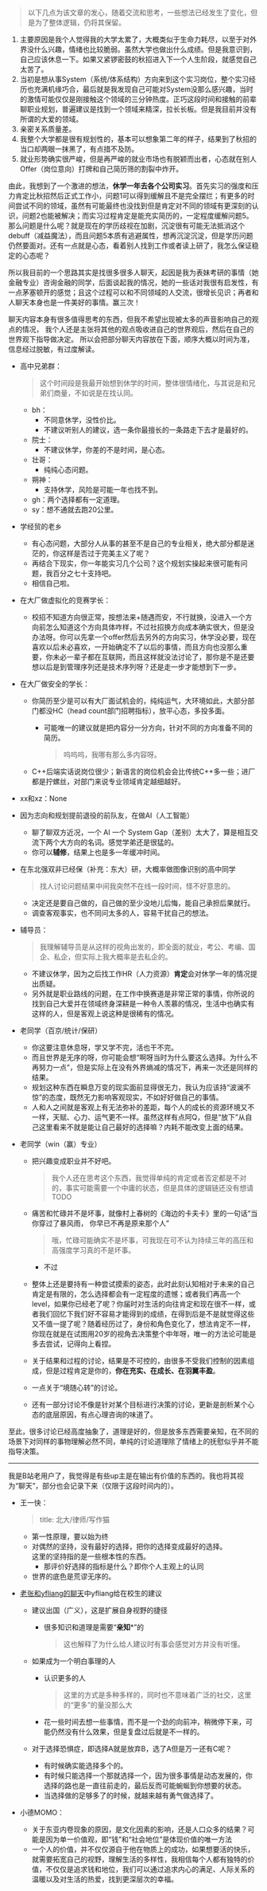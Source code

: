 >以下几点为该文章的发心，随着交流和思考，一些想法已经发生了变化，但是为了整体逻辑，仍将其保留。
1. 主要原因是我个人觉得我的大学太累了，大概类似于生命力耗尽，以至于对外界没什么兴趣，情绪也比较脆弱。虽然大学也做出什么成绩。但是我意识到，自己应该休息一下。如果又紧锣密鼓的秋招进入下一个人生阶段，就感觉自己太苦了。
2. 当初是想从事System（系统/体系结构）方向来到这个实习岗位，整个实习经历也充满机缘巧合，最后就是我发现自己可能对System没那么感兴趣，当时的激情可能仅仅是刚接触这个领域的三分钟热度。正巧这段时间和接触的前辈聊职业规划，普遍建议是找到一个领域来精深，拉长长板。但是我目前并没有所谓的大爱的领域。
3. 亲密关系质量差。
4. 我整个大学都是很有规划性的，基本可以想象第二年的样子，结果到了秋招的当口却两眼一抹黑了，有点措不及防。
5. 就业形势确实很严峻，但是再严峻的就业市场也有脱颖而出者，心态就在别人Offer（岗位意向）打牌和自己简历筛的割裂中炸开。

由此，我想到了一个激进的想法，**休学一年去各个公司实习**。首先实习的强度和压力肯定比秋招然后正式工作小，问题1可以得到缓解且不是完全摆烂；有更多的时间尝试不同的领域，虽然有可能最终也没找到但是肯定对不同的领域有更深刻的认识，问题2也能被解决；而实习过程肯定是能充实简历的，一定程度缓解问题5。那么问题是什么呢？就是现在的学历歧视在加剧，沉淀很有可能无法抵消这个debuff（减益魔法），而且问题5本质有逃避属性，想再沉淀沉淀，但是学历问题仍然要面对。还有一点就是心态，看着别人找到工作或者读上研了，我怎么保证稳定的心态呢？

所以我目前的一个思路其实是找很多很多人聊天，起因是我为表妹考研的事情（她金融专业）咨询金融的同学，后面谈起我的情况，她的一些话对我很有启发性，有一点茅塞顿开的感觉；且这个过程可以和不同领域的人交流，很增长见识；再者和人聊天本身也是一件美好的事情。赢三次！

聊天内容本身有很多值得思考的东西，但我不希望出现被太多的声音影响自己的观点的情况，
我个人还是主张将其他的观点吸收进自己的世界观后，然后在自己的世界观下指导做决定。
所以会把部分聊天内容放在下面，顺序大概以时间为准，信息经过脱敏，有过度解读。

+ 高中兄弟群：
	>这个时间段是我最开始想到休学的时间，整体很情绪化，与其说是和兄弟们商量，不如说是在找认同。
	+ bh：
		+ 不同意休学，没性价比。
		+ 不建议听别人的建议，选一条你最擅长的一条路走下去才是最好的。
	+ 院士：
		+ 不建议休学，你差的不是时间，是心态。
	+ 壮哥：
		+ 纯纯心态问题。
	+ 朔神：
		+ 支持休学，风险是可能一年也找不到。
	+ gh：两个选择都有一定道理。
	+ sy：想不通就去跑20公里。

 + 学经贸的老乡
	 + 有心态问题，大部分人从事的甚至不是自己的专业相关，绝大部分都是迷茫的，你这样是否过于完美主义了呢？
	 + 再结合下现实，你一年能实习几个公司？这个规划实操起来很可能有问题，我百分之七十支持吧。
	 + 相信自己啦。

+ 在大厂做虚拟化的竞赛学长：
	+ 校招不知道方向很正常，按想法来+随遇而安，不行就换，没进入一个方向前怎么知道这个方向具体咋样，不过社招换方向成本确实很大，但是没办法呀。你可以先拿一个offer然后去另外的方向实习，休学没必要，现在喜欢以后未必喜欢，一开始确定不了以后的事情，而且方向也没那么重要，你未必一辈子都在互联网，而且这样就没法讨论了，那你是不是还要想以后是到管理序列还是技术序列呀？还是走一步才能想到下一步。

+ 在大厂做安全的学长：
	+ 你简历至少是可以有大厂面试机会的，纯纯运气，大环境如此，大部分部门都没HC（head count部门招聘指标），放平心态，多投多面。
		+ 可能唯一的建议就是把内容分一分方向，针对不同的方向准备不同的简历。
			>呜呜呜，我哪有那么多内容呀。

	+ C++后端实话说岗位很少；新语言的岗位机会会比传统C++多一些；进厂都是拧螺丝，对部门来说专业领域肯定越细越好。

+ xx和xz：None

+ 因为志向和规划提前退役的前队友，在做AI（人工智能）
	+ 聊了聊双方近况，一个 AI 一个 System Gap（差别）太大了，算是相互交流下两个大方向的名词。感觉学弟还是很猛的。
	+ 你可以**辅修**，结果上也是多一年缓冲时间。

+ 在东北强双非已经保（补充：东大）研，大概率做图像识别的高中同学
	>找人讨论问题结果中间我突然不在线一段时间，怪不好意思的。

	+ 决定还是要自己做的，自己做的至少没地儿后悔，能自己承担后果就行。
	+ 调查客观事实，也不同问太多的人，容易干扰自己的想法。

+ 辅导员：
	>我理解辅导员是从这样的视角出发的，即全面的就业，考公、考编、国企、私企，但实际上我大概率是去私企的。

	+ 不建议休学，因为之后找工作HR（人力资源）**肯定**会对休学一年的情况提出质疑。
	+ 另外就是职业路线的问题，在工作中换赛道是非常正常的事情，你所说的找到自己大爱并在领域终身深耕是一种令人羡慕的情况，生活中也确实有这样的人，但是客观上说这种是很稀有的情况。

+ 老同学（百京/统计/保研）
	+ 你这要注意休息呀，学又学不完，活也干不完。
	+ 而且世界是无序的呀，你可能会想“啊呀当时为什么要这么选择。为什么不再努力一点”，但是实际上在没有外界熵减的情况下，再来一次还是同样的结果。
	+ 规划这种东西在瞬息万变的现实面前显得很无力，我认为应该持“波澜不惊”的态度，既然无力影响客观现实，不如好好做自己的事情。
	+ 人和人之间就是客观上有无法弥补的差距，每个人的成长的资源环境又不一样，天赋、心力、运气更不一样。虽然这样有点阿Q，但是“放下”从自己这里看来不就是能让自己最好的选择嘛？内耗不能改变上面的结果。

+ 老同学（win（赢）专业）
	+ 把兴趣变成职业并不好吧。
		>我个人还在思考这个东西，我觉得单纯的肯定或者否定都是不对的，事实可能需要一个中庸的状态，但是具体的逻辑链还没有想请TODO
	+ 痛苦和忙碌并不是坏事，就像村上春树的《海边的卡夫卡》里的一句话“当你穿过了暴风雨， 你早已不再是原来那个人”
		>哦，忙碌可能确实不是坏事，可我现在可不认为持续三年的高压和高强度学习真的不是坏事。

		+ 不过

	+ 整体上还是要持有一种尝试摸索的姿态，此时此刻认知相对于未来的自己肯定是有限的，怎么选择都会有一定程度的遗憾；或者我们再高一个level，如果你已经老了呢？你届时对生活的向往肯定和现在很不一样，或者我们回忆下我们好不容易才能得到的成绩，在得到后是不是就觉得这些又不值一提了呢？随着经历过了，身份和角色变化了，想法肯定不一样，你现在就是在试图用20岁的视角去决策整个中年呀，唯一的方法论可能是多去尝试，记得向上看捏。
	+ 关于结果和过程的讨论，结果是不可控的，由很多不受我们控制的因素组成，但是过程肯定是你的，**你在充实、在成长、在羽翼丰盈**。
	+ 一点关于“境随心转”的讨论。
	+ 还有一部分讨论不像是针对某个目标进行决策的讨论，更新是剖析某个心态的底层原因，有点心理咨询的味道了。

至此，很多讨论已经高度抽象了，道理是好的，但是放多东西需要亲知，在不同的场景下对同样的事物理解必然不同，单纯的讨论道理除了情绪上的抚慰似乎并不能指导决策。

---

我是B站老用户了，我觉得是有些up主是在输出有价值的东西的。我也将其视为“聊天”，部分也会记录下来（仅限于这段时间内的）。

+ 王一快：
	>title: 北大/律师/写作猫

	+ 第一性原理，要以始为终
	+ 对偶然的坚持，没有最好的选择，把你的选择变成最好的选择。  
		这里的坚持指的是一些根本性的东西。
		+ 那评价好选择的指标是什么？即你个人主观上的认同
	+ 世界的底色是荒谬无序的。

+ [老张和yfliang的聊天](https://www.bilibili.com/video/BV1zh4y1C7kb/?spm_id_from=333.1245.0.0&vd_source=4ee99d4ebd507c7277fa312ed28dbdda)中yfliang给在校生的建议
	+ 建议出国（广义），这是扩展自身视野的捷径
		+ 很多知识和道理是需要“**亲知***”的
			>这也解释了为什么给人建议时有事会感觉对方并没有听懂。

	+ 如果成为一个明白事理的人
		+ 认识更多的人
			>这里的方式是多种多样的，同时也不意味着广泛的社交，这里的“更多”的量没那么大

		+ 花一些时间去想一些事情，而不是一个劲的向前冲，稍微停下来，可能仍然没有什么效果，但是复盘过后就是不一样的。

	+ 对于选择恐惧症，即选择A就是放弃B，选了A但是万一还有C呢？
		+ 有时候确实能选择多个的。
		+ 有时候只能选择一个那就选择一个，因为很多事情是动态发展的，你选择的路也是一直往前走的，最后反而可能蜿蜒到你想要的状态。
		+ 当选择做的足够多了的时候，就越来越有勇气做选择了。

+ 小德MOMO：
	+ 关于东亚内卷现象的原因，是文化因素的影响，还是人口众多的结果？可能是因为单一价值观，即“钱”和“社会地位”是体现价值的唯一方法
	+ 一个人的价值，并不仅仅源自于他在物质上的成功，如果想要活的快乐，就需要拓宽自己的视野，理解生活的多样性，我相信每个人都有独特的价值，不仅仅是追求钱和地位，我们可以通过追求内心的满足、人际关系的温暖以及对生活的热爱，找到更深层次的幸福。
